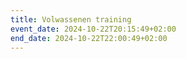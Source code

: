 ```yaml
---
title: Volwassenen training
event_date: 2024-10-22T20:15:49+02:00
end_date: 2024-10-22T22:00:49+02:00
---
```

